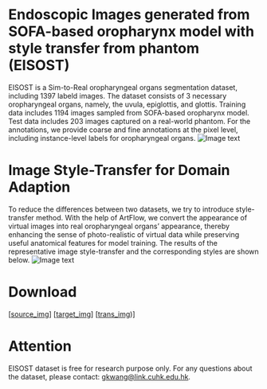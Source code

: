 # Endoscopic Images generated from SOFA-based oropharynx model with style transfer from phantom (EISOST)
EISOST is a Sim-to-Real oropharyngeal organs segmentation dataset, including 1397 labeld images. The dataset consists of 3 necessary oropharyngeal organs, namely, the uvula, epiglottis, and glottis. Training data includes 1194 images sampled from SOFA-based oropharynx model. Test data includes 203 images captured on a real-world phantom. For the annotations, we provide coarse and fine annotations at the pixel level, including instance-level labels for oropharyngeal organs.
![Image text](https://github.com/gkw0010/EISOST-Sim2Real-Dataset-Release/blob/main/Representative_image.png)

# Image Style-Transfer for Domain Adaption
To reduce the differences between two datasets, we try to introduce style-transfer method. With the help of ArtFlow, we convert the appearance of virtual images into real oropharyngeal organs’ appearance, thereby enhancing the sense of photo-realistic of virtual data while preserving useful anatomical features for model training.
The results of the representative image style-transfer and the corresponding styles are shown below.
![Image text](https://github.com/gkw0010/EISOST-Sim2Real-Dataset-Release/blob/main/Style-Transfer.png)

# Download
 [[source_img]([https://drive.google.com/file/d/1GWg8y4FDFwNznIRi0AaoqYuT8RNN-kKn/view](https://drive.google.com/file/d/1uxFKOOY1Nx-4JfxLQzgSaItIzJA-ULt-/view?usp=sharing))]
 [[target_img]([https://pan.baidu.com/s/1SEeaB5IvDt1L_xwaSX6rhQ?pwd=gta5](https://drive.google.com/file/d/1ZI9vwpyDGuzp0poWIfUKoatWRAOvCoUl/view?usp=sharing))]
 [[trans_img]([https://drive.google.com/file/d/1ZPi29nl1sgoKsoUO6_ESrMdp8o6GYnHs/view?usp=sharing))]

 # Attention
EISOST dataset is free for research purpose only. For any questions about the dataset, please contact: gkwang@link.cuhk.edu.hk.
